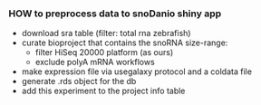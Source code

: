 ### HOW to preprocess data to snoDanio shiny app
- download sra table (filter: total rna zebrafish)
- curate bioproject that contains the snoRNA size-range:
	- filter HiSeq 20000 platform (as ours)
	- exclude polyA mRNA workflows
- make expression file via usegalaxy protocol and a coldata file
- generate .rds object for the db
- add this experiment to the project info table 
 	
